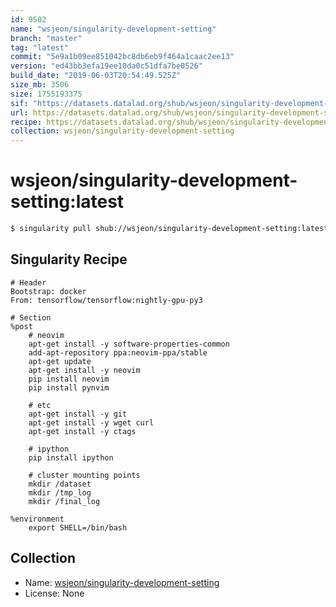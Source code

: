 ```yaml
---
id: 9502
name: "wsjeon/singularity-development-setting"
branch: "master"
tag: "latest"
commit: "5e9a1b09ee851042bc8db6eb9f464a1caac2ee13"
version: "ed43bb3efa19ee10da0c51dfa7be0526"
build_date: "2019-06-03T20:54:49.525Z"
size_mb: 3506
size: 1755193375
sif: "https://datasets.datalad.org/shub/wsjeon/singularity-development-setting/latest/2019-06-03-5e9a1b09-ed43bb3e/ed43bb3efa19ee10da0c51dfa7be0526.simg"
url: https://datasets.datalad.org/shub/wsjeon/singularity-development-setting/latest/2019-06-03-5e9a1b09-ed43bb3e/
recipe: https://datasets.datalad.org/shub/wsjeon/singularity-development-setting/latest/2019-06-03-5e9a1b09-ed43bb3e/Singularity
collection: wsjeon/singularity-development-setting
---
```


# wsjeon/singularity-development-setting:latest

```bash
$ singularity pull shub://wsjeon/singularity-development-setting:latest
```

## Singularity Recipe

```singularity
# Header
Bootstrap: docker
From: tensorflow/tensorflow:nightly-gpu-py3

# Section
%post
    # neovim
    apt-get install -y software-properties-common
    add-apt-repository ppa:neovim-ppa/stable
    apt-get update
    apt-get install -y neovim
    pip install neovim
    pip install pynvim

    # etc 
    apt-get install -y git
    apt-get install -y wget curl
    apt-get install -y ctags
    
    # ipython
    pip install ipython

    # cluster mounting points
    mkdir /dataset
    mkdir /tmp_log
    mkdir /final_log

%environment
    export SHELL=/bin/bash
```

## Collection

 - Name: [wsjeon/singularity-development-setting](https://github.com/wsjeon/singularity-development-setting)
 - License: None

